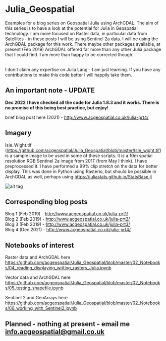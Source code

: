 # Julia_Geospatial
Examples for a blog series on Geospatial Julia using ArchGDAL.
The aim of this series is to have a look at the potential for Julia in Geospatial technology. I am more focused on Raster data, in particular data from Satellites - in these posts I will be using Sentinel 2a data. I will be using the ArchGDAL package for this work. There maybe other packages available, at present (Feb 2019) ArchGDAL offered far more than any other Julia package that I could find. I am more than happy to be corrected though.

<br>
I don't claim any expertise on Julia Lang - I am just learning. If you have any contributions to make this code better I will happily take them. 

## An important note - UPDATE

<b> Dec 2022 I have checked all the code for Julia 1.8.3 and it works. There is no promise of this being best practice, but enjoy!</b>

brief blog post here (2021) - http://www.acgeospatial.co.uk/julia-prt4/ <br>

## Imagery

Isle_Wight.tif (https://github.com/acgeospatial/Julia_Geospatial/blob/master/Isle_wight.tif) is a sample image to be used in some of these scripts. It is a 10m spatial resolution RGB Sentinel 2a image from 2017 (from May I think). I have preprocessed it. I have performed a 99% clip stretch on the data for better display. This was done in Python using Rasterio, but should be possible in ArchGDAL as well, perhaps using https://juliastats.github.io/StatsBase.jl

![alt tag](http://www.acgeospatial.co.uk/wp-content/uploads/2019/02/0-768x413.png)

## Corresponding blog posts

Blog 1 (Feb 2019) - http://www.acgeospatial.co.uk/julia-prt1/ <br>
Blog 2 (Feb 2019) - http://www.acgeospatial.co.uk/julia-prt2/ <br>
Blog 3 (Feb 2019) - http://www.acgeospatial.co.uk/julia-prt3/ <br>
Blog 4 (Dec 2021) - http://www.acgeospatial.co.uk/julia-prt4/ <br>

## Notebooks of interest
Raster data and ArchGDAL here
https://github.com/acgeospatial/Julia_Geospatial/blob/master/02_Notebooks/04_reading_displaying_writing_rasters_Julia.ipynb


Vector data and ArchGDAL here
https://github.com/acgeospatial/Julia_Geospatial/blob/master/02_Notebooks/05_testing_shapefile.ipynb


Sentinel 2 and GeoArrays here
https://github.com/acgeospatial/Julia_Geospatial/blob/master/02_Notebooks/06_working_with_Sentinel2.ipynb

## Planned - nothing at present - email me info.acgeospatial@gmail.co.uk



